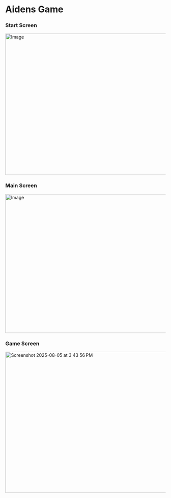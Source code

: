 # Aidens Game

### Start Screen

<img width="861" height="444" alt="Image" src="https://github.com/user-attachments/assets/9a6f477e-aeb1-4067-b6ff-946f6baccdab" />

<br>

### Main Screen

<img width="856" height="436" alt="Image" src="https://github.com/user-attachments/assets/feb0a671-8398-4049-b7e4-9f6cea04d215" />

<br>

### Game Screen

<img width="868" height="443" alt="Screenshot 2025-08-05 at 3 43 56 PM" src="https://github.com/user-attachments/assets/769a996c-f104-4ba8-8bc7-ce0c82e3a284" />
